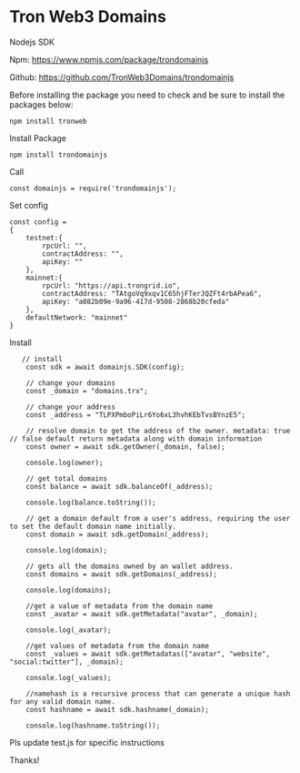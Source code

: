 # Tron Web3 Domains

Nodejs SDK

Npm: https://www.npmjs.com/package/trondomainjs

Github: https://github.com/TronWeb3Domains/trondomainjs

Before installing the package you need to check and be sure to install the packages below:

```
npm install tronweb 
```

Install Package

```
npm install trondomainjs
```

Call 
```
const domainjs = require('trondomainjs');
```

Set config
```
const config = 
{
	testnet:{
		rpcUrl: "",
		contractAddress: "",
		apiKey: ""
	},
	mainnet:{ 
		rpcUrl: "https://api.trongrid.io",
		contractAddress: "TAtgoVq9xqv1C65hjFTerJQZFt4rbAPea6",
		apiKey: "a082b09e-9a96-417d-9508-2868b20cfeda"
	},
	defaultNetwork: "mainnet"
}
```

Install

```
   // install
	const sdk = await domainjs.SDK(config);

	// change your domains
	const _domain = "domains.trx";
	
	// change your address
	const _address = "TLPXPmboPiLr6Yo6xL3hvhKEbTvsBYnzE5";
	
	// resolve domain to get the address of the owner. metadata: true // false default return metadata along with domain information
	const owner = await sdk.getOwner(_domain, false);

	console.log(owner);

	// get total domains
	const balance = await sdk.balanceOf(_address);

	console.log(balance.toString());

	// get a domain default from a user's address, requiring the user to set the default domain name initially.
	const domain = await sdk.getDomain(_address);

	console.log(domain);
	
	// gets all the domains owned by an wallet address.
	const domains = await sdk.getDomains(_address);

	console.log(domains);
	
	//get a value of metadata from the domain name
	const _avatar = await sdk.getMetadata("avatar", _domain);

	console.log(_avatar);
	
	//get values of metadata from the domain name
	const _values = await sdk.getMetadatas(["avatar", "website", "social:twitter"], _domain);

	console.log(_values);
	
	//namehash is a recursive process that can generate a unique hash for any valid domain name.
	const hashname = await sdk.hashname(_domain);

	console.log(hashname.toString());
```

Pls update test.js for specific instructions

Thanks!



